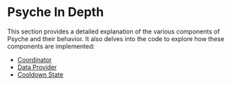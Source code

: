 # Psyche In Depth  

This section provides a detailed explanation of the various components of Psyche and their behavior. It also delves into the code to explore how these components are implemented:  

- [Coordinator](./coordinator.md)  
- [Data Provider](./data-provider.md)  
- [Cooldown State](./state-cooldown.md)
